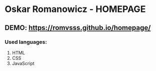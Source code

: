 # Oskar Romanowicz - HOMEPAGE

## DEMO: https://romvsss.github.io/homepage/

### Used languages:
1. HTML
2. CSS
3. JavaScript


